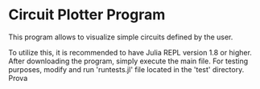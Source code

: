 # Circuit Plotter Program
This program allows to visualize simple circuits defined by the user. 

To utilize this, it is recommended to have Julia REPL version 1.8 or higher. After downloading the program, simply execute the main file. For testing purposes, modify and run 'runtests.jl' file located in the 'test' directory.
Prova